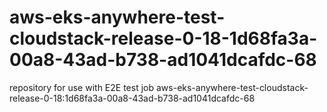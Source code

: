 # aws-eks-anywhere-test-cloudstack-release-0-18-1d68fa3a-00a8-43ad-b738-ad1041dcafdc-68
repository for use with E2E test job aws-eks-anywhere-test-cloudstack-release-0-18:1d68fa3a-00a8-43ad-b738-ad1041dcafdc-68
